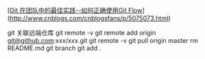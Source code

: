 [[Git 在团队中的最佳实践--如何正确使用Git Flow](https://www.cnblogs.com/cnblogsfans/p/5075073.html)](http://www.cnblogs.com/cnblogsfans/p/5075073.html)

git 关联远端仓库
git remote -v
git remote add origin git@github.com:xxx/xxx.git
git remote -v
git pull origin master
rm README.md
git branch
git add .